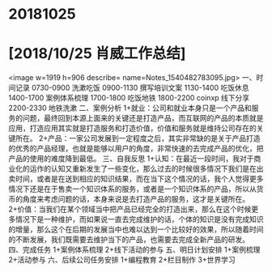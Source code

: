 # 20181025

# [2018/10/25 肖威工作总结]
<image w=1919 h=906 describe= name=Notes_1540482783095.jpg>
一、时间记录
0730-0900 洗漱吃饭
0900-1130 撰写培训文案
1130-1400 吃饭休息
1400-1700 案例体系梳理
1700-1800 吃饭地铁
1800-2200 coinxp 线下分享
2200-2330 地铁洗漱
二、案例分析
1+就业：公司和就业本身只是一个产品和服务的问题，最终回到本源上面来的关键还是打造产品，而互联网的产品的本质就是应用，打造应用其实就是打造服务和打造价值，价值和服务就是维持公司存在的关键所在。
2+产品：一家公司发展到一定程度之后，其实非常缺的是关于产品打造的优秀的产品经理，也就是能够以用户的角度，非常快速的去完成产品的优化，把产品的使用的难度降到最低。
三、自我反思
1+认知：在最近一段时间，我对于商业化的运作的认知又重新发生了一些变化，那么过去的时候很多情况下我们是在出卖时间，或者是在送到相应的知识结果，而在当下这个情况的话，我个人觉得更多情况下还是在于售卖一个知识体系的服务，或者是一个知识体系的产品，所以从货币的角度来考虑问题的话，本身来说是去打造产品的服务，这才是关键所在。
2+价值：当我们在某个领域当中把产品已经完全的打造出来，那么在这个时候更多情况下是一种维护，而如果说一直去完成维护的话，个体的知识是没有完成知识的增量，那么这个在后期的发展当中也难以达到一个比较好的效果，所以随着时间的不断发展，我们既需要去维护当下的产品，也需要去完成全新产品的研发。
四、完成任务
1+案例体系梳理
2+线下活动的参与
五、明日计划安排
1+案例梳理
2+活动参与
六、后续公司任务安排
1+编程教育 2+栏目制作 3+世界学习
